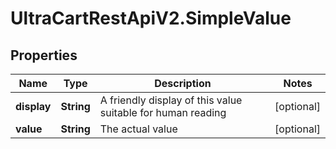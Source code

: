# UltraCartRestApiV2.SimpleValue

## Properties

Name | Type | Description | Notes
------------ | ------------- | ------------- | -------------
**display** | **String** | A friendly display of this value suitable for human reading | [optional] 
**value** | **String** | The actual value | [optional] 


